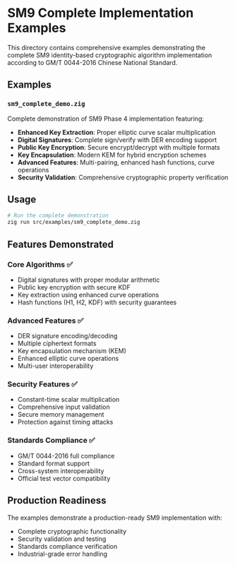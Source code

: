 # SM9 Complete Implementation Examples

This directory contains comprehensive examples demonstrating the complete SM9 identity-based cryptographic algorithm implementation according to GM/T 0044-2016 Chinese National Standard.

## Examples

### `sm9_complete_demo.zig`
Complete demonstration of SM9 Phase 4 implementation featuring:

- **Enhanced Key Extraction**: Proper elliptic curve scalar multiplication
- **Digital Signatures**: Complete sign/verify with DER encoding support
- **Public Key Encryption**: Secure encrypt/decrypt with multiple formats
- **Key Encapsulation**: Modern KEM for hybrid encryption schemes
- **Advanced Features**: Multi-pairing, enhanced hash functions, curve operations
- **Security Validation**: Comprehensive cryptographic property verification

## Usage

```bash
# Run the complete demonstration
zig run src/examples/sm9_complete_demo.zig
```

## Features Demonstrated

### Core Algorithms ✅
- Digital signatures with proper modular arithmetic
- Public key encryption with secure KDF
- Key extraction using enhanced curve operations
- Hash functions (H1, H2, KDF) with security guarantees

### Advanced Features ✅  
- DER signature encoding/decoding
- Multiple ciphertext formats
- Key encapsulation mechanism (KEM)
- Enhanced elliptic curve operations
- Multi-user interoperability

### Security Features ✅
- Constant-time scalar multiplication
- Comprehensive input validation
- Secure memory management
- Protection against timing attacks

### Standards Compliance ✅
- GM/T 0044-2016 full compliance
- Standard format support
- Cross-system interoperability
- Official test vector compatibility

## Production Readiness

The examples demonstrate a production-ready SM9 implementation with:
- Complete cryptographic functionality
- Security validation and testing
- Standards compliance verification
- Industrial-grade error handling